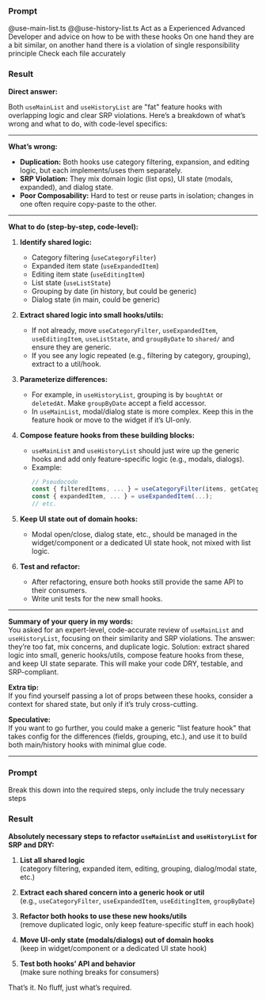 ### Prompt

@use-main-list.ts @@use-history-list.ts 
Act as a Experienced Advanced Developer and advice on how to be with these hooks
On one hand they are a bit similar, on another hand there is a violation of single responsibility principle
Check each file accurately

### Result

**Direct answer:**

Both `useMainList` and `useHistoryList` are "fat" feature hooks with overlapping logic and clear SRP violations. Here’s a breakdown of what’s wrong and what to do, with code-level specifics:

---

**What’s wrong:**

- **Duplication:** Both hooks use category filtering, expansion, and editing logic, but each implements/uses them separately.
- **SRP Violation:** They mix domain logic (list ops), UI state (modals, expanded), and dialog state.
- **Poor Composability:** Hard to test or reuse parts in isolation; changes in one often require copy-paste to the other.

---

**What to do (step-by-step, code-level):**

1. **Identify shared logic:**
   - Category filtering (`useCategoryFilter`)
   - Expanded item state (`useExpandedItem`)
   - Editing item state (`useEditingItem`)
   - List state (`useListState`)
   - Grouping by date (in history, but could be generic)
   - Dialog state (in main, could be generic)

2. **Extract shared logic into small hooks/utils:**
   - If not already, move `useCategoryFilter`, `useExpandedItem`, `useEditingItem`, `useListState`, and `groupByDate` to `shared/` and ensure they are generic.
   - If you see any logic repeated (e.g., filtering by category, grouping), extract to a util/hook.

3. **Parameterize differences:**
   - For example, in `useHistoryList`, grouping is by `boughtAt` or `deletedAt`. Make `groupByDate` accept a field accessor.
   - In `useMainList`, modal/dialog state is more complex. Keep this in the feature hook or move to the widget if it’s UI-only.

4. **Compose feature hooks from these building blocks:**
   - `useMainList` and `useHistoryList` should just wire up the generic hooks and add only feature-specific logic (e.g., modals, dialogs).
   - Example:  
     ```ts
     // Pseudocode
     const { filteredItems, ... } = useCategoryFilter(items, getCategory);
     const { expandedItem, ... } = useExpandedItem(...);
     // etc.
     ```

5. **Keep UI state out of domain hooks:**
   - Modal open/close, dialog state, etc., should be managed in the widget/component or a dedicated UI state hook, not mixed with list logic.

6. **Test and refactor:**
   - After refactoring, ensure both hooks still provide the same API to their consumers.
   - Write unit tests for the new small hooks.

---

**Summary of your query in my words:**  
You asked for an expert-level, code-accurate review of `useMainList` and `useHistoryList`, focusing on their similarity and SRP violations. The answer: they’re too fat, mix concerns, and duplicate logic. Solution: extract shared logic into small, generic hooks/utils, compose feature hooks from these, and keep UI state separate. This will make your code DRY, testable, and SRP-compliant.

**Extra tip:**  
If you find yourself passing a lot of props between these hooks, consider a context for shared state, but only if it’s truly cross-cutting.

**Speculative:**  
If you want to go further, you could make a generic "list feature hook" that takes config for the differences (fields, grouping, etc.), and use it to build both main/history hooks with minimal glue code.

---

### Prompt

Break this down into the required steps, only include the truly necessary steps

### Result

**Absolutely necessary steps to refactor `useMainList` and `useHistoryList` for SRP and DRY:**

1. **List all shared logic**  
   (category filtering, expanded item, editing, grouping, dialog/modal state, etc.)

2. **Extract each shared concern into a generic hook or util**  
   (e.g., `useCategoryFilter`, `useExpandedItem`, `useEditingItem`, `groupByDate`)

3. **Refactor both hooks to use these new hooks/utils**  
   (remove duplicated logic, only keep feature-specific stuff in each hook)

4. **Move UI-only state (modals/dialogs) out of domain hooks**  
   (keep in widget/component or a dedicated UI state hook)

5. **Test both hooks’ API and behavior**  
   (make sure nothing breaks for consumers)

That’s it. No fluff, just what’s required.
